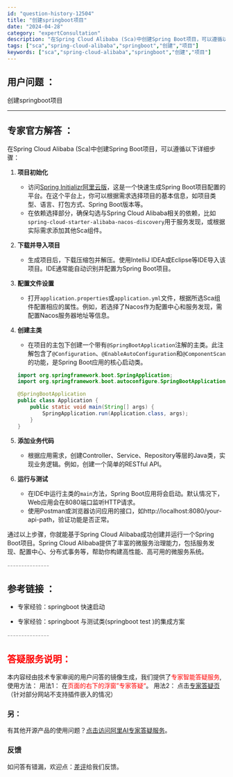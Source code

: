 ```yaml
---
id: "question-history-12504"
title: "创建springboot项目"
date: "2024-04-28"
category: "expertConsultation"
description: "在Spring Cloud Alibaba (Sca)中创建Spring Boot项目，可以遵循以下详细步骤：1. **项目初始化**   - 访问[Spring Initializr阿里云版](https://start.aliyun.com)，这是一个快速生成Spring Boot项目配置的平台"
tags: ["sca","spring-cloud-alibaba","springboot","创建","项目"]
keywords: ["sca","spring-cloud-alibaba","springboot","创建","项目"]
---
```


## 用户问题 ： 
 创建springboot项目  

---------------
## 专家官方解答 ：

在Spring Cloud Alibaba (Sca)中创建Spring Boot项目，可以遵循以下详细步骤：

1. **项目初始化**
   - 访问[Spring Initializr阿里云版](https://start.aliyun.com)，这是一个快速生成Spring Boot项目配置的平台。在这个平台上，你可以根据需求选择项目的基本信息，如项目类型、语言、打包方式、Spring Boot版本等。
   - 在依赖选择部分，确保勾选与Spring Cloud Alibaba相关的依赖，比如`spring-cloud-starter-alibaba-nacos-discovery`用于服务发现，或根据实际需求添加其他Sca组件。

2. **下载并导入项目**
   - 生成项目后，下载压缩包并解压。使用IntelliJ IDEA或Eclipse等IDE导入该项目。IDE通常能自动识别并配置为Spring Boot项目。

3. **配置文件设置**
   - 打开`application.properties`或`application.yml`文件，根据所选Sca组件配置相应的属性。例如，若选择了Nacos作为配置中心和服务发现，需配置Nacos服务器地址等信息。

4. **创建主类**
   - 在项目的主包下创建一个带有`@SpringBootApplication`注解的主类。此注解包含了`@Configuration`、`@EnableAutoConfiguration`和`@ComponentScan`的功能，是Spring Boot应用的核心启动类。
   ```java
   import org.springframework.boot.SpringApplication;
   import org.springframework.boot.autoconfigure.SpringBootApplication;

   @SpringBootApplication
   public class Application {
       public static void main(String[] args) {
           SpringApplication.run(Application.class, args);
       }
   }
   ```

5. **添加业务代码**
   - 根据应用需求，创建Controller、Service、Repository等层的Java类，实现业务逻辑。例如，创建一个简单的RESTful API。

6. **运行与测试**
   - 在IDE中运行主类的`main`方法，Spring Boot应用将会启动。默认情况下，Web应用会在8080端口监听HTTP请求。
   - 使用Postman或浏览器访问应用的接口，如http://localhost:8080/your-api-path，验证功能是否正常。

通过以上步骤，你就能基于Spring Cloud Alibaba成功创建并运行一个Spring Boot项目。Spring Cloud Alibaba提供了丰富的微服务治理能力，包括服务发现、配置中心、分布式事务等，帮助你构建高性能、高可用的微服务系统。


<font color="#949494">---------------</font> 


## 参考链接 ：

* 专家经验：springboot 快速启动 
 
 * 专家经验：springboot 与测试类(springboot test )的集成方案 


 <font color="#949494">---------------</font> 
 


## <font color="#FF0000">答疑服务说明：</font> 

本内容经由技术专家审阅的用户问答的镜像生成，我们提供了<font color="#FF0000">专家智能答疑服务</font>,使用方法：
用法1： 在<font color="#FF0000">页面的右下的浮窗”专家答疑“</font>。
用法2： 点击[专家答疑页](https://answer.opensource.alibaba.com/docs/intro)（针对部分网站不支持插件嵌入的情况）
### 另：


有其他开源产品的使用问题？[点击访问阿里AI专家答疑服务](https://answer.opensource.alibaba.com/docs/intro)。
### 反馈
如问答有错漏，欢迎点：[差评](https://ai.nacos.io/user/feedbackByEnhancerGradePOJOID?enhancerGradePOJOId=12597)给我们反馈。
